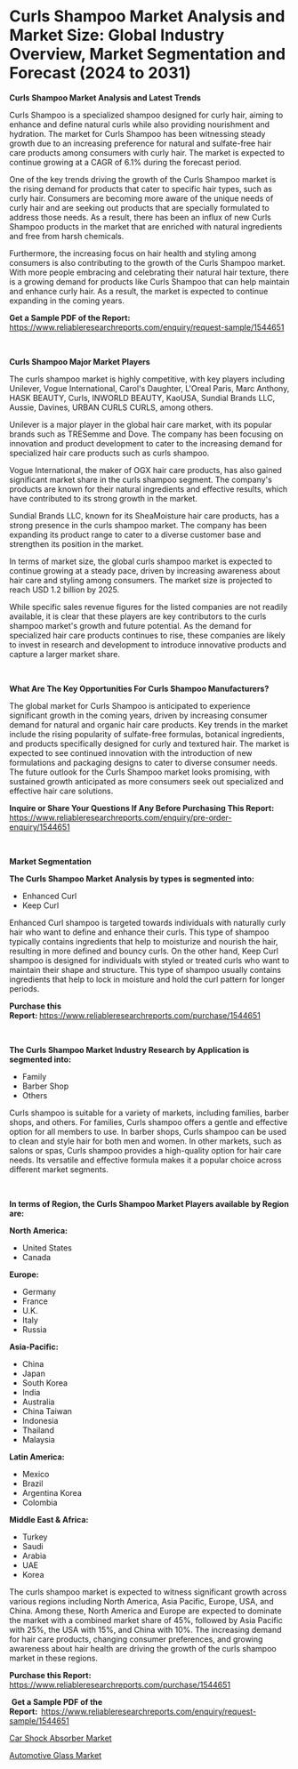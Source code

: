<p><h1>Curls Shampoo Market Analysis and Market Size: Global Industry Overview, Market Segmentation and Forecast (2024 to 2031)</h1></p><p><strong>Curls Shampoo Market Analysis and Latest Trends</strong></p>
<p><p>Curls Shampoo is a specialized shampoo designed for curly hair, aiming to enhance and define natural curls while also providing nourishment and hydration. The market for Curls Shampoo has been witnessing steady growth due to an increasing preference for natural and sulfate-free hair care products among consumers with curly hair. The market is expected to continue growing at a CAGR of 6.1% during the forecast period.</p><p>One of the key trends driving the growth of the Curls Shampoo market is the rising demand for products that cater to specific hair types, such as curly hair. Consumers are becoming more aware of the unique needs of curly hair and are seeking out products that are specially formulated to address those needs. As a result, there has been an influx of new Curls Shampoo products in the market that are enriched with natural ingredients and free from harsh chemicals.</p><p>Furthermore, the increasing focus on hair health and styling among consumers is also contributing to the growth of the Curls Shampoo market. With more people embracing and celebrating their natural hair texture, there is a growing demand for products like Curls Shampoo that can help maintain and enhance curly hair. As a result, the market is expected to continue expanding in the coming years.</p></p>
<p><strong>Get a Sample PDF of the Report:&nbsp;</strong> <a href="https://www.reliableresearchreports.com/enquiry/request-sample/1544651">https://www.reliableresearchreports.com/enquiry/request-sample/1544651</a></p>
<p>&nbsp;</p>
<p><strong>Curls Shampoo Major Market Players</strong></p>
<p><p>The curls shampoo market is highly competitive, with key players including Unilever, Vogue International, Carol's Daughter, L'Oreal Paris, Marc Anthony, HASK BEAUTY, Curls, INWORLD BEAUTY, KaoUSA, Sundial Brands LLC, Aussie, Davines, URBAN CURLS CURLS, among others.</p><p>Unilever is a major player in the global hair care market, with its popular brands such as TRESemme and Dove. The company has been focusing on innovation and product development to cater to the increasing demand for specialized hair care products such as curls shampoo.</p><p>Vogue International, the maker of OGX hair care products, has also gained significant market share in the curls shampoo segment. The company's products are known for their natural ingredients and effective results, which have contributed to its strong growth in the market.</p><p>Sundial Brands LLC, known for its SheaMoisture hair care products, has a strong presence in the curls shampoo market. The company has been expanding its product range to cater to a diverse customer base and strengthen its position in the market.</p><p>In terms of market size, the global curls shampoo market is expected to continue growing at a steady pace, driven by increasing awareness about hair care and styling among consumers. The market size is projected to reach USD 1.2 billion by 2025.</p><p>While specific sales revenue figures for the listed companies are not readily available, it is clear that these players are key contributors to the curls shampoo market's growth and future potential. As the demand for specialized hair care products continues to rise, these companies are likely to invest in research and development to introduce innovative products and capture a larger market share.</p></p>
<p>&nbsp;</p>
<p><strong>What Are The Key Opportunities For Curls Shampoo Manufacturers?</strong></p>
<p><p>The global market for Curls Shampoo is anticipated to experience significant growth in the coming years, driven by increasing consumer demand for natural and organic hair care products. Key trends in the market include the rising popularity of sulfate-free formulas, botanical ingredients, and products specifically designed for curly and textured hair. The market is expected to see continued innovation with the introduction of new formulations and packaging designs to cater to diverse consumer needs. The future outlook for the Curls Shampoo market looks promising, with sustained growth anticipated as more consumers seek out specialized and effective hair care solutions.</p></p>
<p><strong>Inquire or Share Your Questions If Any Before Purchasing This Report:</strong> <a href="https://www.reliableresearchreports.com/enquiry/pre-order-enquiry/1544651">https://www.reliableresearchreports.com/enquiry/pre-order-enquiry/1544651</a></p>
<p>&nbsp;</p>
<p><strong>Market Segmentation</strong></p>
<p><strong>The Curls Shampoo Market Analysis by types is segmented into:</strong></p>
<p><ul><li>Enhanced Curl</li><li>Keep Curl</li></ul></p>
<p><p>Enhanced Curl shampoo is targeted towards individuals with naturally curly hair who want to define and enhance their curls. This type of shampoo typically contains ingredients that help to moisturize and nourish the hair, resulting in more defined and bouncy curls. On the other hand, Keep Curl shampoo is designed for individuals with styled or treated curls who want to maintain their shape and structure. This type of shampoo usually contains ingredients that help to lock in moisture and hold the curl pattern for longer periods.</p></p>
<p><strong>Purchase this Report:&nbsp;</strong><a href="https://www.reliableresearchreports.com/purchase/1544651">https://www.reliableresearchreports.com/purchase/1544651</a></p>
<p>&nbsp;</p>
<p><strong>The Curls Shampoo Market Industry Research by Application is segmented into:</strong></p>
<p><ul><li>Family</li><li>Barber Shop</li><li>Others</li></ul></p>
<p><p>Curls shampoo is suitable for a variety of markets, including families, barber shops, and others. For families, Curls shampoo offers a gentle and effective option for all members to use. In barber shops, Curls shampoo can be used to clean and style hair for both men and women. In other markets, such as salons or spas, Curls shampoo provides a high-quality option for hair care needs. Its versatile and effective formula makes it a popular choice across different market segments.</p></p>
<p>&nbsp;</p>
<p><strong>In terms of Region, the Curls Shampoo Market Players available by Region are:</strong></p>
<p>
    <p> <strong> North America: </strong>
        <ul>
            <li>United States</li>
            <li>Canada</li>
        </ul>
        </p> 
    <p> <strong> Europe: </strong>
        <ul>
            <li>Germany</li>
            <li>France</li>
            <li>U.K.</li>
            <li>Italy</li>
            <li>Russia</li>
        </ul>
        </p> 
    <p> <strong> Asia-Pacific: </strong>
        <ul>
            <li>China</li>
            <li>Japan</li>
            <li>South Korea</li>
            <li>India</li>
            <li>Australia</li>
            <li>China Taiwan</li>
            <li>Indonesia</li>
            <li>Thailand</li>
            <li>Malaysia</li>
        </ul>
        </p> 
    <p> <strong> Latin America: </strong>
        <ul>
            <li>Mexico</li>
            <li>Brazil</li>
            <li>Argentina Korea</li>
            <li>Colombia</li>
        </ul>
        </p> 
    <p> <strong> Middle East & Africa: </strong>
        <ul>
            <li>Turkey</li>
            <li>Saudi</li>
            <li>Arabia</li>
            <li>UAE</li>
            <li>Korea</li>
        </ul>
    </p>
    </p>
<p><p>The curls shampoo market is expected to witness significant growth across various regions including North America, Asia Pacific, Europe, USA, and China. Among these, North America and Europe are expected to dominate the market with a combined market share of 45%, followed by Asia Pacific with 25%, the USA with 15%, and China with 10%. The increasing demand for hair care products, changing consumer preferences, and growing awareness about hair health are driving the growth of the curls shampoo market in these regions.</p></p>
<p><strong>Purchase this Report: </strong><a href="https://www.reliableresearchreports.com/purchase/1544651">https://www.reliableresearchreports.com/purchase/1544651</a></p>
<p>&nbsp;<strong>Get a Sample PDF of the Report:&nbsp;&nbsp;</strong><a href="https://www.reliableresearchreports.com/enquiry/request-sample/1544651">https://www.reliableresearchreports.com/enquiry/request-sample/1544651</a></p>
<p><strong></strong></p>
<p><p><a href="https://woozy-pyroraptor-a1f.notion.site/Car-Shock-Absorber-Market-Size-Market-Trends-and-Growth-Outlook-forecasted-for-period-from-2024-to-f54c0846acf445509e138d8a4b5df8b4">Car Shock Absorber Market</a></p><p><a href="https://rainy-horn-d69.notion.site/Automotive-Glass-Market-Size-Share-Trends-Analysis-Report-By-Material-By-Type-By-End-user-By-R-7594db72b8f0476eb36aaa704b888701">Automotive Glass Market</a></p></p>